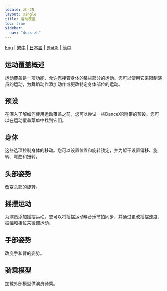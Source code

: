 ```yaml
---
locale: zh-CN
layout: single
title: 运动覆盖
toc: true
sidebar:
  nav: "docs-zh"
---
```

[Eng](/dancexr/features/motion_override) | [繁中](/tw/dancexr/features/motion_override) | [日本語](/jp/dancexr/features/motion_override) | [한국어](/kr/dancexr/features/motion_override) | [简中](/zh/dancexr/features/motion_override)


## 运动覆盖概述
运动覆盖是一项功能，允许您接管身体的某些部分的运动。您可以使用它来限制演员的运动，为舞蹈动作添加动作或更改特定身体部位的运动。

## 预设
在深入了解如何使用运动覆盖之前，您可以尝试一些DanceXR附带的预设。您可以在运动覆盖菜单中找到它们。

## 身体
这些选项控制身体的移动。您可以设置位置和旋转锁定，并为躯干设置偏移、旋转、弯曲和扭转。

## 头部姿势
改变头部的旋转。

## 摇摆运动
为演员添加摇摆运动。您可以将摇摆运动与音乐节拍同步，并通过更改摇摆速度、振幅和相位来微调运动。

## 手部姿势
改变手和臂的姿势。

## 骑乘模型
加载外部模型供演员骑乘。